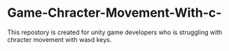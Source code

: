 # Game-Chracter-Movement-With-c-
This repostory is created for unity game developers who is struggling with chracter movement with wasd keys.
